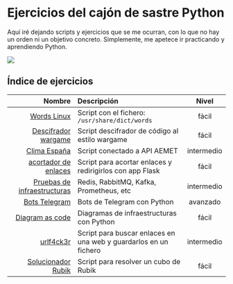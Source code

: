 # Ejercicios del cajón de sastre Python

Aquí iré dejando scripts y ejercicios que se me ocurran, con lo que no hay un orden ni un objetivo concreto. Simplemente, me apetece ir practicando y aprendiendo Python.

![](https://media.giphy.com/media/8nYVjqXNdZida/giphy.gif)

## Índice de ejercicios

|                                                   Nombre | Descripción                                                      |   Nivel    |
| -------------------------------------------------------: | :--------------------------------------------------------------- | :--------: |
|        [Words Linux](./01_scripts_words_linux/README.md) | Script con el fichero: `/usr/share/dict/words`                   |   fácil    |
| [Descifrador wargame](./02_scripts_descifrador_wargame/) | Script descifrador de código al estilo wargame                   |   fácil    |
|                              [Clima España](./03_clima/) | Script conectado a API AEMET                                     | intermedio |
|              [acortador de enlaces](./04_acortador_url/) | Script para acortar enlaces y redirigirlos con app Flask         |   fácil    |
| [Pruebas de infraestructuras](./05_infra_test/README.md) | Redis, RabbitMQ, Kafka, Prometheus, etc                          | intermedio |
|            [Bots Telegram](./06_bots_telegram/README.md) | Bots de Telegram con Python                                      |  avanzado  |
|       [Diagram as code](./07_diagrams_as_code/README.md) | Diagramas de infraestructuras con Python                         |   fácil    |
|                    [urlf4ck3r](./08_urlf4ck3r/README.md) | Script para buscar enlaces en una web y guardarlos en un fichero | intermedio |
|  [Solucionador Rubik](./09_rubiks-cube-solver/README.md) | Script para resolver un cubo de Rubik                            |   fácil    |
